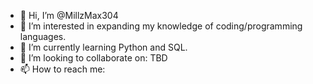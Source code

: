 - 👋 Hi, I’m @MillzMax304
- 👀 I’m interested in expanding my knowledge of coding/programming languages.
- 🌱 I’m currently learning Python and SQL.
- 💞️ I’m looking to collaborate on: TBD
- 📫 How to reach me: 

<!---
MillzMax304/MillzMax304 is a ✨ special ✨ repository because its `README.md` (this file) appears on your GitHub profile.
You can click the Preview link to take a look at your changes.
--->
